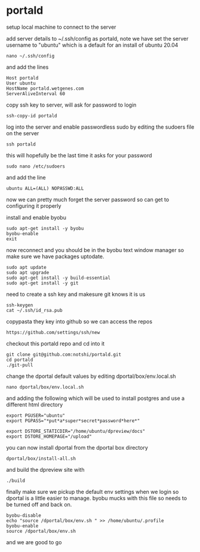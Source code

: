 # portald

setup local machine to connect to the server


add server details to ~/.ssh/config as portald, note we have set the 
server username to "ubuntu" which is a default for an install of ubuntu 
20.04

	nano ~/.ssh/config

and add the lines

	Host portald
	User ubuntu
	HostName portald.wetgenes.com
	ServerAliveInterval 60


copy ssh key to server, will ask for password to login

	ssh-copy-id portald



log into the server and enable passwordless sudo by editing the sudoers 
file on the server

	ssh portald

this will hopefully be the last time it asks for your password
	
	sudo nano /etc/sudoers

and add the line
	
	ubuntu ALL=(ALL) NOPASSWD:ALL


now we can pretty much forget the server password so can get to 
configuring it properly

install and enable byobu

	sudo apt-get install -y byobu
	byobu-enable
	exit
	
now reconnect and you should be in the byobu text window manager so 
make sure we have packages uptodate.

	sudo apt update
	sudo apt upgrade
	sudo apt-get install -y build-essential
	sudo apt-get install -y git

need to create a ssh key and makesure git knows it is us

	ssh-keygen
	cat ~/.ssh/id_rsa.pub

copypasta they key into github so we can access the repos

	https://github.com/settings/ssh/new

checkout this portald repo and cd into it

	git clone git@github.com:notshi/portald.git
	cd portald
	./git-pull

change the dportal default values by editing dportal/box/env.local.sh

	nano dportal/box/env.local.sh

and adding the following which will be used to install postgres and use a
different html directory

	export PGUSER="ubuntu"
	export PGPASS="*put*a*super*secret*password*here*"

	export DSTORE_STATICDIR="/home/ubuntu/dpreview/docs"
	export DSTORE_HOMEPAGE="/upload"

you can now install dportal from the dportal box directory

	dportal/box/install-all.sh

and build the dpreview site with

	./build

finally make sure we pickup the default env settings when we login so 
dportal is a little easier to manage. byobu mucks with this file so 
needs to be turned off and back on.

	byobu-disable
	echo "source /dportal/box/env.sh " >> /home/ubuntu/.profile
	byobu-enable
	source /dportal/box/env.sh

and we are good to go
